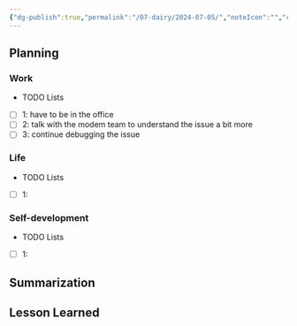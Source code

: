 ```yaml
---
{"dg-publish":true,"permalink":"/07-dairy/2024-07-05/","noteIcon":"","created":"2024-07-05T06:27:09.281+02:00","updated":"2024-07-05T06:28:55.266+02:00"}
---
```


## Planning 
### Work
- TODO Lists
- [ ] 1: have to be in the office
- [ ] 2: talk with the modem team to understand the issue a bit more
- [ ] 3: continue debugging the issue
### Life
- TODO Lists
- [ ] 1:
### Self-development
- TODO Lists
- [ ] 1:
## Summarization

## Lesson Learned
